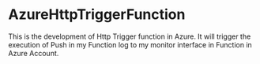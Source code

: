 # AzureHttpTriggerFunction
This is the development of Http Trigger function in Azure. It will trigger the execution of Push in my Function log to my monitor interface in Function in Azure Account.
